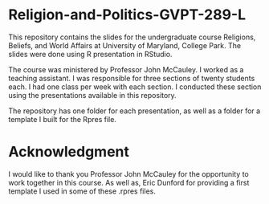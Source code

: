 # Religion-and-Politics-GVPT-289-L
This repository contains the slides for the undergraduate course Religions, Beliefs, and World Affairs at University of Maryland, College Park. The slides were done using R presentation in RStudio. 

The course was ministered by Professor John McCauley. I worked as a teaching assistant. I was responsible for three sections of twenty students each. I had one class per week with each section. I conducted these section using the presentations available in this repository. 

The repository has one folder for each presentation, as well as a folder for a template I built for the Rpres file. 
# Acknowledgment

I would like to thank you Professor John McCauley for the opportunity to work together in this course. As well as, Eric Dunford for providing a first template I used in some of these 
.rpres files. 

